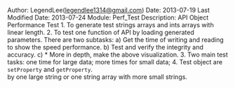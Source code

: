 
Author: LegendLee(legendlee1314@gmail.com)
Date: 2013-07-19
Last Modified Date: 2013-07-24
Module: Perf\_Test
Description:
    API Object Performance Test
    1. To generate test strings arrays and ints arrays with linear length.
    2. To test one function of API by loading generated parameters.
        There are two subtasks:
        a) Get the time of writing and reading to show the speed performance.
        b) Test and verify the integrity and accuracy.
        c) * More in depth, make the above visualization.
    3. Two main test tasks:
        one time for large data; more times for small data;
    4. Test object are `setProperty` and `getProperty`. \
        by one large string or one string array with more small strings.

